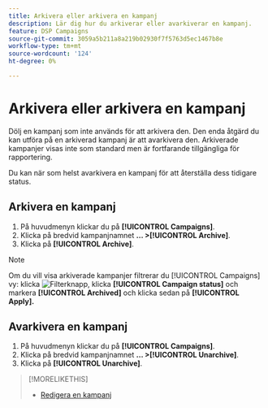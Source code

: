 ```yaml
---
title: Arkivera eller arkivera en kampanj
description: Lär dig hur du arkiverar eller avarkiverar en kampanj.
feature: DSP Campaigns
source-git-commit: 3059a5b211a8a219b02930f7f5763d5ec1467b8e
workflow-type: tm+mt
source-wordcount: '124'
ht-degree: 0%

---
```


# Arkivera eller arkivera en kampanj

Dölj en kampanj som inte används för att arkivera den. Den enda åtgärd du kan utföra på en arkiverad kampanj är att avarkivera den. Arkiverade kampanjer visas inte som standard men är fortfarande tillgängliga för rapportering.

Du kan när som helst avarkivera en kampanj för att återställa dess tidigare status.

## Arkivera en kampanj

1. På huvudmenyn klickar du på **[!UICONTROL Campaigns]**.
1. Klicka på bredvid kampanjnamnet  **... >[!UICONTROL Archive]**.
1. Klicka på **[!UICONTROL Archive]**.

>[!NOTE]
>
>Om du vill visa arkiverade kampanjer filtrerar du [!UICONTROL Campaigns] vy: klicka ![Filterknapp](/help/dsp/assets/filter.png), klicka **[!UICONTROL Campaign status]** och markera **[!UICONTROL Archived]** och klicka sedan på **[!UICONTROL Apply].**

## Avarkivera en kampanj

1. På huvudmenyn klickar du på **[!UICONTROL Campaigns]**.
1. Klicka på bredvid kampanjnamnet  **... >[!UICONTROL Unarchive]**.
1. Klicka på **[!UICONTROL Unarchive]**.

>[!MORELIKETHIS]
>
>* [Redigera en kampanj](campaign-edit.md)


